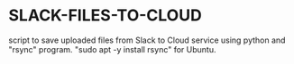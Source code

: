 # SLACK-FILES-TO-CLOUD
script to save uploaded files from Slack to Cloud service using python and "rsync" program. "sudo apt -y install rsync" for Ubuntu.
